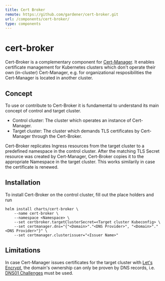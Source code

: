 ```yaml
---
title: Cert Broker
remote: https://github.com/gardener/cert-broker.git
url: /components/cert-broker/
type: components
---
```

# cert-broker
Cert-Broker is a complementary component for [Cert-Manager](https://github.com/jetstack/cert-manager). It enables certificate management for Kubernetes clusters which don't operate their own (in-cluster) Cert-Manager, e.g. for  organizational resposibilities the Cert-Manager is located in another cluster.

## Concept
To use or contribute to Cert-Broker it is fundamental to understand its main concept of control and target cluster.

- Control cluster: The cluster which operates an instance of Cert-Manager.
- Target cluster: The cluster which demands TLS certificates by Cert-Manager through the Cert-Broker.

Cert-Broker replicates Ingress resources from the target cluster to a predefined namespace in the control cluster. After the matching TLS Secret resource was created by Cert-Manager, Cert-Broker copies it to the appropriate Namespace in the target cluster. This works similarily in case the certificate is renewed.

## Installation
To install Cert-Broker on the control cluster, fill out the place holders and run
```
helm install charts/cert-broker \
    --name cert-broker \
    --namespace <Namespace> \
    --set certbroker.targetClusterSecret=<Target cluster Kubeconfig> \
    --set certmanager.dns="{"<Domain>"."<DNS Provider>", "<Domain>"."<DNS Provider>"}" \
    --set certmanager.clusterissuer="<Issuer Name>"
```

## Limitations
In case Cert-Manager issues certificates for the target cluster with [Let's Encrypt](https://letsencrypt.org/), the domain's ownership can only be proven by DNS records, i.e. [DNS01 Challenges](http://docs.cert-manager.io/en/latest/reference/issuers/acme/dns01.html?highlight=dns01) must be used.
